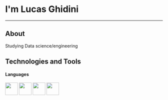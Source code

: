 # I'm Lucas Ghidini
---
## About
Studying Data science/engineering

## Technologies and Tools
#### Languages
<img src="https://cdn.jsdelivr.net/gh/devicons/devicon@latest/icons/python/python-plain-wordmark.svg" width="40" height="40" /> <img 
                                                                                                                                          src="https://cdn.jsdelivr.net/gh/devicons/devicon@latest/icons/jupyter/jupyter-original-wordmark.svg" width="40" height="40" /> <img src="https://cdn.jsdelivr.net/gh/devicons/devicon@latest/icons/pandas/pandas-original-wordmark.svg" width="40" height="40" />  <img src="https://cdn.jsdelivr.net/gh/devicons/devicon@latest/icons/matplotlib/matplotlib-original-wordmark.svg" width="40" height="40"/>
          
          

          
          

          
          
          
